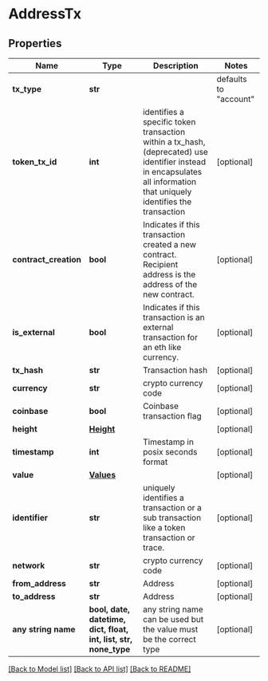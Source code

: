 # AddressTx


## Properties
Name | Type | Description | Notes
------------ | ------------- | ------------- | -------------
**tx_type** | **str** |  | defaults to "account"
**token_tx_id** | **int** | identifies a specific token transaction within a tx_hash, (deprecated) use identifier instead in encapsulates all information that uniquely identifies the transaction | [optional] 
**contract_creation** | **bool** | Indicates if this transaction created a new contract. Recipient address is the address of the new contract. | [optional] 
**is_external** | **bool** | Indicates if this transaction is an external transaction for an eth like currency. | [optional] 
**tx_hash** | **str** | Transaction hash | [optional] 
**currency** | **str** | crypto currency code | [optional] 
**coinbase** | **bool** | Coinbase transaction flag | [optional] 
**height** | [**Height**](Height.md) |  | [optional] 
**timestamp** | **int** | Timestamp in posix seconds format | [optional] 
**value** | [**Values**](Values.md) |  | [optional] 
**identifier** | **str** | uniquely identifies a transaction or a sub transaction like a token transaction or trace. | [optional] 
**network** | **str** | crypto currency code | [optional] 
**from_address** | **str** | Address | [optional] 
**to_address** | **str** | Address | [optional] 
**any string name** | **bool, date, datetime, dict, float, int, list, str, none_type** | any string name can be used but the value must be the correct type | [optional]

[[Back to Model list]](../README.md#documentation-for-models) [[Back to API list]](../README.md#documentation-for-api-endpoints) [[Back to README]](../README.md)


